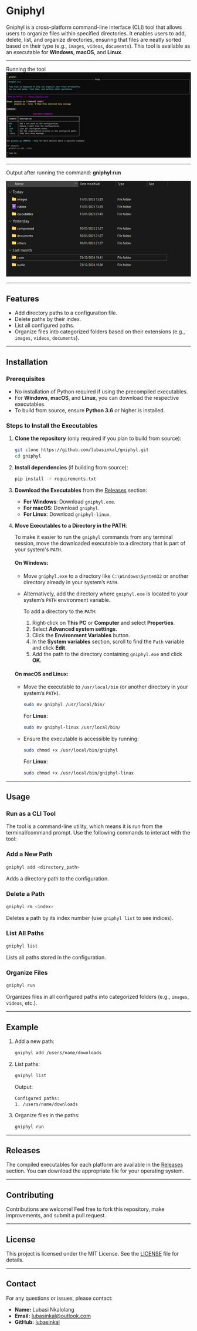 # Gniphyl

Gniphyl is a cross-platform command-line interface (CLI) tool that allows users to organize files within specified directories. It enables users to add, delete, list, and organize directories, ensuring that files are neatly sorted based on their type (e.g., `images`, `videos`, `documents`). This tool is available as an executable for **Windows**, **macOS**, and **Linux**.

---
Running the tool
![start](assets/image.png "starting from terminal")
___
Output after running the command:  **gniphyl run**

![output](assets/output.png "Organized Downloads folder")
___
## Features

- Add directory paths to a configuration file.
- Delete paths by their index.
- List all configured paths.
- Organize files into categorized folders based on their extensions (e.g., `images`, `videos`, `documents`).

---

## Installation

### Prerequisites
- No installation of Python required if using the precompiled executables.
- For **Windows**, **macOS**, and **Linux**, you can download the respective executables.
- To build from source, ensure **Python 3.6** or higher is installed.

### Steps to Install the Executables

1. **Clone the repository** (only required if you plan to build from source):
   ```bash
   git clone https://github.com/lubasinkal/gniphyl.git
   cd gniphyl
   ```

2. **Install dependencies** (if building from source):
   ```bash
   pip install -r requirements.txt
   ```

3. **Download the Executables** from the [Releases](https://github.com/lubasinkal/gniphyl/releases) section:

   - **For Windows**: Download `gniphyl.exe`.
   - **For macOS**: Download `gniphyl`.
   - **For Linux**: Download `gniphyl-linux`.

4. **Move Executables to a Directory in the PATH**:

   To make it easier to run the `gniphyl` commands from any terminal session, move the downloaded executable to a directory that is part of your system's `PATH`.

   #### On **Windows**:
   - Move `gniphyl.exe` to a directory like `C:\Windows\System32` or another directory already in your system’s `PATH`.
   - Alternatively, add the directory where `gniphyl.exe` is located to your system’s `PATH` environment variable.

     To add a directory to the `PATH`:
     1. Right-click on **This PC** or **Computer** and select **Properties**.
     2. Select **Advanced system settings**.
     3. Click the **Environment Variables** button.
     4. In the **System variables** section, scroll to find the `Path` variable and click **Edit**.
     5. Add the path to the directory containing `gniphyl.exe` and click **OK**.

   #### On **macOS** and **Linux**:
   - Move the executable to `/usr/local/bin` (or another directory in your system’s `PATH`).
     ```bash
     sudo mv gniphyl /usr/local/bin/
     ```
     For **Linux**:
     ```bash
     sudo mv gniphyl-linux /usr/local/bin/
     ```
   - Ensure the executable is accessible by running:
     ```bash
     sudo chmod +x /usr/local/bin/gniphyl
     ```

     For **Linux**:
     ```bash
     sudo chmod +x /usr/local/bin/gniphyl-linux
     ```

---

## Usage

### Run as a CLI Tool

The tool is a command-line utility, which means it is run from the terminal/command prompt. Use the following commands to interact with the tool:

### Add a New Path
```bash
gniphyl add <directory_path>
```
Adds a directory path to the configuration.

### Delete a Path
```bash
gniphyl rm <index>
```
Deletes a path by its index number (use `gniphyl list` to see indices).

### List All Paths
```bash
gniphyl list
```
Lists all paths stored in the configuration.

### Organize Files
```bash
gniphyl run
```
Organizes files in all configured paths into categorized folders (e.g., `images`, `videos`, etc.).

---

## Example

1. Add a new path:
   ```bash
   gniphyl add /users/name/downloads
   ```

2. List paths:
   ```bash
   gniphyl list
   ```
   Output:
   ```
   Configured paths:
   1. /users/name/downloads
   ```

3. Organize files in the paths:
   ```bash
   gniphyl run
   ```

---

## Releases

The compiled executables for each platform are available in the [Releases](https://github.com/lubasinkal/gniphyl/releases) section. You can download the appropriate file for your operating system.

---

## Contributing

Contributions are welcome! Feel free to fork this repository, make improvements, and submit a pull request.

---

## License

This project is licensed under the MIT License. See the [LICENSE](LICENSE) file for details.

---

## Contact

For any questions or issues, please contact:
- **Name:** Lubasi Nkalolang
- **Email:** lubasinkal@outlook.com
- **GitHub:** [lubasinkal](https://github.com/lubasinkal)